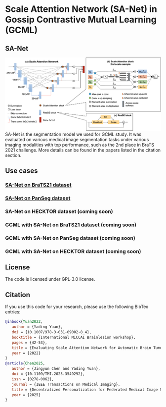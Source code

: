 # Scale Attention Network (SA-Net) in Gossip Contrastive Mutual Learning (GCML)

## SA-Net
![](images/sanet.png)
SA-Net is the segmentation model we used for GCML study. It was evaluated on various medical image segmentation 
tasks under various imaging modalities with top performance, such as the 2nd place in BraTS 2021 challenge.
More details can be found in the papers listed in the citation section.

## Use cases
### [SA-Net on BraTS21 dataset](SANet/BraTS/)
### [SA-Net on PanSeg dataset](SANet/PanSeg/)
### SA-Net on HECKTOR dataset (coming soon)
### GCML with SA-Net on BraTS21 dataset (coming soon)
### GCML with SA-Net on PanSeg dataset (coming soon)
### GCML with SA-Net on HECKTOR dataset (coming soon)

## License
The code is licensed under GPL-3.0 license.

## Citation
If you use this code for your research, please use the following BibTex entries:
```bibtex
@inbook{Yuan2022,
   author = {Yading Yuan},
   doi = {10.1007/978-3-031-09002-8_4},
   booktitle = {International MICCAI Brainlesion workshop},
   pages = {42-53},
   title = {Evaluating Scale Attention Network for Automatic Brain Tumor Segmentation with Large Multi-parametric MRI Database},
   year = {2022}
}
@article{Chen2025,
   author = {Jingyun Chen and Yading Yuan},
   doi = {10.1109/TMI.2025.3549292},
   issn = {0278-0062},
   journal = {IEEE Transactions on Medical Imaging},
   title = {Decentralized Personalization for Federated Medical Image Segmentation via Gossip Contrastive Mutual Learning},
   year = {2025}
}
```
